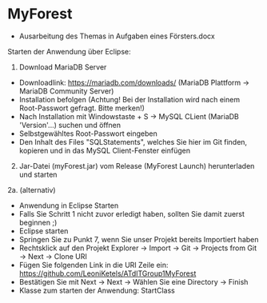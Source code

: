 # MyForest

- Ausarbeitung des Themas in Aufgaben eines Försters.docx

Starten der Anwendung über Eclipse:

1. Download MariaDB Server
  - Downloadlink: https://mariadb.com/downloads/   (MariaDB Plattform -> MariaDB Community Server)
  - Installation befolgen (Achtung! Bei der Installation wird nach einem Root-Passwort gefragt. Bitte merken!)
  - Nach Installation mit Windowstaste + S -> MySQL CLient (MariaDB 'Version'...) suchen und öffnen
  - Selbstgewähltes Root-Passwort eingeben
  - Den Inhalt des Files "SQLStatements", welches Sie hier im Git finden, kopieren und in das MySQL Client-Fenster einfügen
 
2. Jar-Datei (myForest.jar) vom Release (MyForest Launch) herunterladen und starten

2a. (alternativ)
  - Anwendung in Eclipse Starten
  - Falls Sie Schritt 1 nicht zuvor erledigt haben, sollten Sie damit zuerst beginnen ;)
  - Eclipse starten
  - Springen Sie zu Punkt 7, wenn Sie unser Projekt bereits Importiert haben
  - Rechtsklick auf den Projekt Explorer -> Import -> Git -> Projects from Git -> Next -> Clone URI 
  - Fügen Sie folgenden Link in die URI Zeile ein: https://github.com/LeoniKetels/ATdITGroup1MyForest
  - Bestätigen Sie mit Next -> Next -> Wählen Sie eine Directory -> Finish
  - Klasse zum starten der Anwendung: StartClass
